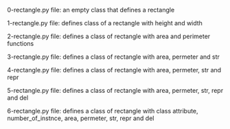 0-rectangle.py file: an empty class that defines a rectangle

1-rectangle.py file: defines class of a rectangle with height and width

2-rectangle.py file: defines a class of rectangle with area and perimeter functions

3-rectangle.py file: defines a class of rectangle with area, permeter and str

4-rectangle.py file: defines a class of rectangle with area, permeter, str and repr

5-rectangle.py file: defines a class of rectangle with area, permeter, str, repr and del

6-rectangle.py file: defines a class of rectangle with class attribute, number_of_instnce, area, permeter, str, repr and del